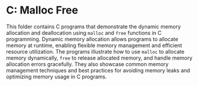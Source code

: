 # C: Malloc Free

This folder contains C programs that demonstrate the dynamic memory allocation and deallocation using `malloc` and `free` functions in C programming. Dynamic memory allocation allows programs to allocate memory at runtime, enabling flexible memory management and efficient resource utilization. The programs illustrate how to use `malloc` to allocate memory dynamically, `free` to release allocated memory, and handle memory allocation errors gracefully. They also showcase common memory management techniques and best practices for avoiding memory leaks and optimizing memory usage in C programs.
